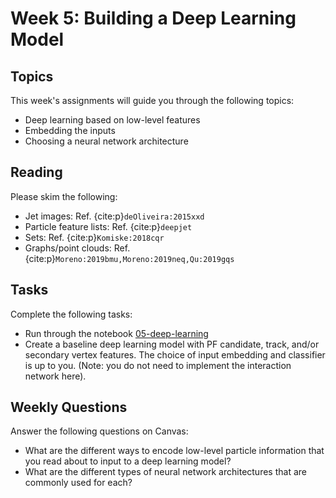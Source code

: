 # Week 5: Building a Deep Learning Model

## Topics

This week's assignments will guide you through the following topics:
* Deep learning based on low-level features
* Embedding the inputs
* Choosing a neural network architecture

## Reading

Please skim the following:
* Jet images: Ref. {cite:p}`deOliveira:2015xxd`
* Particle feature lists: Ref. {cite:p}`deepjet`
* Sets: Ref. {cite:p}`Komiske:2018cqr`
* Graphs/point clouds: Ref. {cite:p}`Moreno:2019bmu,Moreno:2019neq,Qu:2019gqs`


## Tasks

Complete the following tasks:
* Run through the notebook [05-deep-learning](05-deep-learning)
* Create a baseline deep learning model with PF candidate, track, and/or secondary vertex features. The choice of input embedding and classifier is up to you. (Note: you do not need to implement the interaction network here).


## Weekly Questions

Answer the following questions on Canvas:
* What are the different ways to encode low-level particle information that you read about to input to a deep learning model?
* What are the different types of neural network architectures that are commonly used for each?
